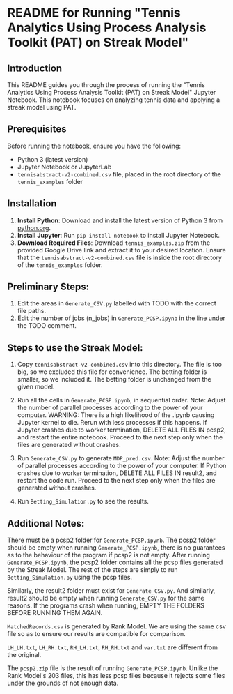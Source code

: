# README for Running "Tennis Analytics Using Process Analysis Toolkit (PAT) on Streak Model"

## Introduction
This README guides you through the process of running the "Tennis Analytics Using Process Analysis Toolkit (PAT) on Streak Model" Jupyter Notebook. This notebook focuses on analyzing tennis data and applying a streak model using PAT.

## Prerequisites
Before running the notebook, ensure you have the following:
- Python 3 (latest version)
- Jupyter Notebook or JupyterLab
- `tennisabstract-v2-combined.csv` file, placed in the root directory of the `tennis_examples` folder

## Installation
1. **Install Python**: Download and install the latest version of Python 3 from [python.org](https://www.python.org/).
2. **Install Jupyter**: Run `pip install notebook` to install Jupyter Notebook.
3. **Download Required Files**: Download `tennis_examples.zip` from the provided Google Drive link and extract it to your desired location. Ensure that the `tennisabstract-v2-combined.csv` file is inside the root directory of the `tennis_examples` folder.

## Preliminary Steps:
1. Edit the areas in `Generate_CSV.py` labelled with TODO with the correct file paths.
2. Edit the number of jobs (n_jobs) in `Generate_PCSP.ipynb` in the line under the TODO comment.

## Steps to use the Streak Model:
1. Copy `tennisabstract-v2-combined.csv` into this directory. The file is too big, so we excluded this file for convenience.
The betting folder is smaller, so we included it. The betting folder is unchanged from the given model.

2. Run all the cells in `Generate_PCSP.ipynb`, in sequential order. 
Note: Adjust the number of parallel processes according to the power of your computer. 
WARNING: There is a high likelihood of the .ipynb causing Jupyter kernel to die. 
Rerun with less processes if this happens.
If Jupyter crashes due to worker termination, DELETE ALL FILES IN pcsp2, and restart the entire notebook.
Proceed to the next step only when the files are generated without crashes.

3. Run `Generate_CSV.py` to generate `MDP_pred.csv`.
Note: Adjust the number of parallel processes according to the power of your computer. 
If Python crashes due to worker termination, DELETE ALL FILES IN result2, and restart the code run.
Proceed to the next step only when the files are generated without crashes.

4. Run `Betting_Simulation.py` to see the results.

## Additional Notes: 
There must be a pcsp2 folder for `Generate_PCSP.ipynb`. 
The pcsp2 folder should be empty when running `Generate_PCSP.ipynb`, there is no guarantees as to the behaviour of the program if pcsp2 is not empty.
After running `Generate_PCSP.ipynb`, the pcsp2 folder contains all the pcsp files generated by the Streak Model. 
The rest of the steps are simply to run `Betting_Simulation.py` using the pcsp files.

Similarly, the result2 folder must exist for `Generate_CSV.py`.
And similarly, result2 should be empty when running `Generate_CSV.py` for the same reasons.
If the programs crash when running, EMPTY THE FOLDERS BEFORE RUNNING THEM AGAIN.

`MatchedRecords.csv` is generated by Rank Model. 
We are using the same csv file so as to ensure our results are compatible for comparison.

`LH_LH.txt`, `LH_RH.txt`, `RH_LH.txt`, `RH_RH.txt` and `var.txt` are different from the original.

The `pcsp2.zip` file is the result of running `Generate_PCSP.ipynb`. Unlike the Rank Model's 203 files, this has less pcsp files because it rejects some files under
the grounds of not enough data.